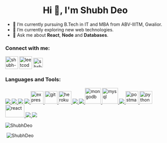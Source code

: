 <h1 align="center">Hi 👋, I'm Shubh Deo</h1>

- 🔭 I’m currently pursuing B.Tech in IT and MBA from ABV-IIITM, Gwalior. 
- 🌱 I’m currently exploring new web technologies.
- 💬 Ask me about **React**, **Node** and **Databases**.

<h3 align="left">Connect with me:</h3>
<p align="left">
<a href="https://www.linkedin.com/in/shubh-deo/" target="blank"><img align="center" src="https://img.icons8.com/color/64/000000/linkedin.png" alt="shubh-deo-linkedin" height="40" width="40" /></a>
<a href="https://leetcode.com/shxbh_018/" target="blank"><img align="center" src="https://leetcode.com/_next/static/images/logo-dark-c96c407d175e36c81e236fcfdd682a0b.png" alt="leetcode-shxbh_018" height="40" width="40" /></a>
<a href="https://auth.geeksforgeeks.org/user/shxbh_018/" target="blank"><img align="center" src="https://media.geeksforgeeks.org/gfg-gg-logo.svg" alt="shxbh_018" height="30" width="30" /></a>
</p>

<h3 align="left">Languages and Tools:</h3>
<p align="left"> <a href="https://getbootstrap.com" target="_blank"> <img src="https://img.icons8.com/color/48/000000/bootstrap.png"/> </a> <a href="https://www.cprogramming.com/" target="_blank"> <img src="https://img.icons8.com/color/48/000000/c-programming.png"/> </a> <a href="https://www.w3schools.com/cpp/" target="_blank"> <img src="https://img.icons8.com/color/48/000000/c-plus-plus-logo.png"/></a> <a href="https://www.w3schools.com/css/" target="_blank"> <img src="https://img.icons8.com/color/48/000000/css3.png"/> <img src="https://www.vectorlogo.zone/logos/expressjs/expressjs-ar21.svg" alt="express" height="40"/> </a><a href="https://git-scm.com/" target="_blank"> <img src="https://www.vectorlogo.zone/logos/git-scm/git-scm-icon.svg" alt="git" width="40" height="40"/> </a> <a href="https://heroku.com" target="_blank"> <img src="https://www.vectorlogo.zone/logos/heroku/heroku-icon.svg" alt="heroku" width="40" height="40"/> </a> <a href="https://www.w3.org/html/" target="_blank"> <img src="https://img.icons8.com/color/48/000000/html-5.png"/> </a> <a href="https://developer.mozilla.org/en-US/docs/Web/JavaScript" target="_blank"> <img src="https://img.icons8.com/color/48/000000/javascript.png"/> </a> </a> <a href="https://www.mongodb.com/" target="_blank"> <img src="https://www.vectorlogo.zone/logos/mongodb/mongodb-icon.svg" alt="mongodb" width="50" height="50"/> </a> <a href="https://www.mysql.com/" target="_blank"> <img src="https://www.vectorlogo.zone/logos/mysql/mysql-official.svg" alt="mysql" width="50" height="50"/> </a> <a href="https://nodejs.org" target="_blank"> <img src="https://img.icons8.com/color/48/000000/nodejs.png"/> </a> <a href="https://postman.com" target="_blank"> <img src="https://www.vectorlogo.zone/logos/getpostman/getpostman-icon.svg" alt="postman" width="40" height="40"/> </a> <a href="https://www.python.org" target="_blank"> <img src="https://seeklogo.com/images/P/python-logo-A32636CAA3-seeklogo.com.png" alt="python" width="40" height="40"/> </a> <a href="https://reactjs.org/" target="_blank"> <img src="https://upload.wikimedia.org/wikipedia/commons/a/a7/React-icon.svg" alt="react" width="60" height="40"/> </a> </a> <a href="https://redux.js.org" target="_blank"> <img src="https://img.icons8.com/color/48/000000/redux.png"/> </a> 
<a href="https://firebase.google.com/" target="_blank"><img src="https://img.icons8.com/color/48/null/firebase.png"/></a>
</p>

<p><img align="left" src="https://github-readme-stats.vercel.app/api/top-langs?username=ShubhDeo&show_icons=true&theme=onedark&locale=en&layout=compact" alt="ShubhDeo" /></p><br/>
<p>&nbsp;<img align="center" src="https://github-readme-stats.vercel.app/api?username=ShubhDeo&show_icons=true&theme=onedark&locale=en" alt="ShubhDeo" /></p>

